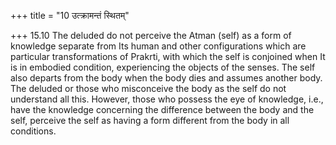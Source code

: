 +++
title = "10 उत्क्रामन्तं स्थितम्"

+++
15.10 The deluded do not perceive the Atman (self) as a form of
knowledge separate from Its human and other configurations which are
particular transformations of Prakrti, with which the self is conjoined
when It is in embodied condition, experiencing the objects of the
senses. The self also departs from the body when the body dies and
assumes another body. The deluded or those who misconceive the body as
the self do not understand all this. However, those who possess the eye
of knowledge, i.e., have the knowledge concerning the difference between
the body and the self, perceive the self as having a form different from
the body in all conditions.
